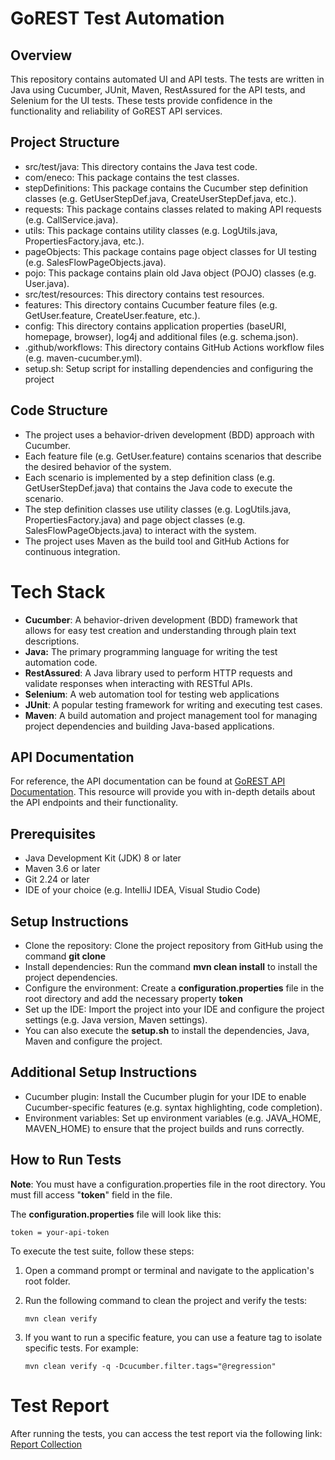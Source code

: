 # GoREST Test Automation

## Overview

This repository contains automated UI and API tests.
The tests are written in Java using Cucumber, JUnit, Maven, RestAssured for the API tests, and Selenium for the UI tests.
These tests provide confidence in the functionality and reliability of GoREST API services.

## Project Structure

* src/test/java: This directory contains the Java test code.
* com/eneco: This package contains the test classes.
* stepDefinitions: This package contains the Cucumber step definition classes (e.g. GetUserStepDef.java, CreateUserStepDef.java, etc.).
* requests: This package contains classes related to making API requests (e.g. CallService.java).
* utils: This package contains utility classes (e.g. LogUtils.java, PropertiesFactory.java, etc.).
* pageObjects: This package contains page object classes for UI testing (e.g. SalesFlowPageObjects.java).
* pojo: This package contains plain old Java object (POJO) classes (e.g. User.java).
* src/test/resources: This directory contains test resources.
* features: This directory contains Cucumber feature files (e.g. GetUser.feature, CreateUser.feature, etc.).
* config: This directory contains application properties (baseURI, homepage, browser), log4j and additional files (e.g. schema.json).
* .github/workflows: This directory contains GitHub Actions workflow files (e.g. maven-cucumber.yml).
* setup.sh: Setup script for installing dependencies and configuring the project

## Code Structure

* The project uses a behavior-driven development (BDD) approach with Cucumber.
* Each feature file (e.g. GetUser.feature) contains scenarios that describe the desired behavior of the system.
* Each scenario is implemented by a step definition class (e.g. GetUserStepDef.java) that contains the Java code to execute the scenario.
* The step definition classes use utility classes (e.g. LogUtils.java, PropertiesFactory.java) and page object classes (e.g. SalesFlowPageObjects.java) to interact with the system.
* The project uses Maven as the build tool and GitHub Actions for continuous integration.

# Tech Stack

* **Cucumber**: A behavior-driven development (BDD) framework that allows for easy test creation and understanding through plain text descriptions.
* **Java:** The primary programming language for writing the test automation code.
* **RestAssured**: A Java library used to perform HTTP requests and validate responses when interacting with RESTful APIs.
* **Selenium**: A web automation tool for testing web applications
* **JUnit**: A popular testing framework for writing and executing test cases.
* **Maven**: A build automation and project management tool for managing project dependencies and building Java-based applications.

## API Documentation

For reference, the API documentation can be found at [GoREST API Documentation](https://gorest.co.in/).
This resource will provide you with in-depth details about the API endpoints and their functionality.

## Prerequisites

* Java Development Kit (JDK) 8 or later
* Maven 3.6 or later
* Git 2.24 or later
* IDE of your choice (e.g. IntelliJ IDEA, Visual Studio Code)

## Setup Instructions

* Clone the repository: Clone the project repository from GitHub using the command **git clone <repository-url>**
* Install dependencies: Run the command **mvn clean install** to install the project dependencies.
* Configure the environment: Create a **configuration.properties** file in the root directory and add the necessary property **token**
* Set up the IDE: Import the project into your IDE and configure the project settings (e.g. Java version, Maven settings).
* You can also execute the **setup.sh** to install the dependencies, Java, Maven and configure the project.

## Additional Setup Instructions

* Cucumber plugin: Install the Cucumber plugin for your IDE to enable Cucumber-specific features (e.g. syntax highlighting, code completion).
* Environment variables: Set up environment variables (e.g. JAVA_HOME, MAVEN_HOME) to ensure that the project builds and runs correctly.

## How to Run Tests
**Note**:
You must have a configuration.properties file in the root directory. You must fill access "**token**" field in the file.

The **configuration.properties** file will look like this:
```configuration.properties
token = your-api-token
```

To execute the test suite, follow these steps:

1. Open a command prompt or terminal and navigate to the application's root folder.
2. Run the following command to clean the project and verify the tests:

   `mvn clean verify`
3. If you want to run a specific feature, you can use a feature tag to isolate specific tests. For example:

   `mvn clean verify -q -Dcucumber.filter.tags="@regression"`

# Test Report

After running the tests, you can access the test report via the following link: [Report Collection](https://reports.cucumber.io/report-collections/90f84492-f95b-4f38-b41e-693a563361a3)

